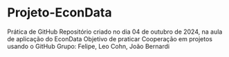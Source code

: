 # Projeto-EconData
Prática de GitHub
Repositório criado no dia 04 de outubro de 2024, na aula de aplicação do EconData
Objetivo de praticar Cooperação em projetos usando o GitHub
Grupo: Felipe, Leo Cohn, João Bernardi
